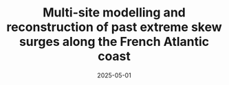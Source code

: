---
title: "Multi-site modelling and reconstruction of past extreme skew surges along the French Atlantic coast"
collection: publications
date: 2025-05-01
authors: "N.Huet, P. Naveau and A. Sabourin"
arxiv: "2505.00835"
year: "2025"
paperurl: "https://www.arxiv.org/abs/2505.00835"
codeurl: "https://github.com/HuetNathan/extremesealevels"
type: preprint
---